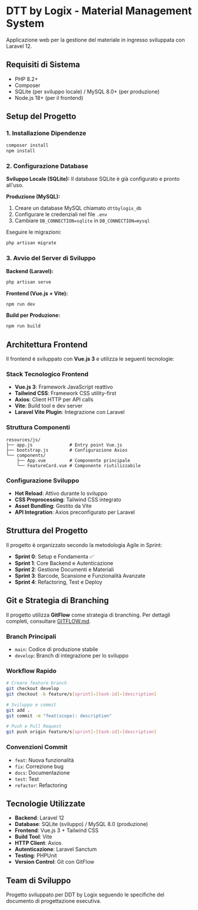 # DTT by Logix - Material Management System

Applicazione web per la gestione del materiale in ingresso sviluppata con Laravel 12.

## Requisiti di Sistema

- PHP 8.2+
- Composer
- SQLite (per sviluppo locale) / MySQL 8.0+ (per produzione)
- Node.js 18+ (per il frontend)

## Setup del Progetto

### 1. Installazione Dipendenze
```bash
composer install
npm install
```

### 2. Configurazione Database
**Sviluppo Locale (SQLite):**
Il database SQLite è già configurato e pronto all'uso.

**Produzione (MySQL):**
1. Creare un database MySQL chiamato `dttbylogix_db`
2. Configurare le credenziali nel file `.env`
3. Cambiare `DB_CONNECTION=sqlite` in `DB_CONNECTION=mysql`

Eseguire le migrazioni:
```bash
php artisan migrate
```

### 3. Avvio del Server di Sviluppo

**Backend (Laravel):**
```bash
php artisan serve
```

**Frontend (Vue.js + Vite):**
```bash
npm run dev
```

**Build per Produzione:**
```bash
npm run build
```

## Architettura Frontend

Il frontend è sviluppato con **Vue.js 3** e utilizza le seguenti tecnologie:

### Stack Tecnologico Frontend
- **Vue.js 3**: Framework JavaScript reattivo
- **Tailwind CSS**: Framework CSS utility-first
- **Axios**: Client HTTP per API calls
- **Vite**: Build tool e dev server
- **Laravel Vite Plugin**: Integrazione con Laravel

### Struttura Componenti
```
resources/js/
├── app.js              # Entry point Vue.js
├── bootstrap.js        # Configurazione Axios
└── components/
    ├── App.vue         # Componente principale
    └── FeatureCard.vue # Componente riutilizzabile
```

### Configurazione Sviluppo
- **Hot Reload**: Attivo durante lo sviluppo
- **CSS Preprocessing**: Tailwind CSS integrato
- **Asset Bundling**: Gestito da Vite
- **API Integration**: Axios preconfigurato per Laravel

## Struttura del Progetto

Il progetto è organizzato secondo la metodologia Agile in Sprint:

- **Sprint 0**: Setup e Fondamenta ✅
- **Sprint 1**: Core Backend e Autenticazione
- **Sprint 2**: Gestione Documenti e Materiali  
- **Sprint 3**: Barcode, Scansione e Funzionalità Avanzate
- **Sprint 4**: Refactoring, Test e Deploy

## Git e Strategia di Branching

Il progetto utilizza **GitFlow** come strategia di branching. Per dettagli completi, consultare [GITFLOW.md](GITFLOW.md).

### Branch Principali
- `main`: Codice di produzione stabile
- `develop`: Branch di integrazione per lo sviluppo

### Workflow Rapido
```bash
# Creare feature branch
git checkout develop
git checkout -b feature/s[sprint]-[task-id]-[description]

# Sviluppo e commit
git add .
git commit -m "feat(scope): description"

# Push e Pull Request
git push origin feature/s[sprint]-[task-id]-[description]
```

### Convenzioni Commit
- `feat`: Nuova funzionalità
- `fix`: Correzione bug
- `docs`: Documentazione
- `test`: Test
- `refactor`: Refactoring

## Tecnologie Utilizzate

- **Backend**: Laravel 12
- **Database**: SQLite (sviluppo) / MySQL 8.0 (produzione)
- **Frontend**: Vue.js 3 + Tailwind CSS
- **Build Tool**: Vite
- **HTTP Client**: Axios
- **Autenticazione**: Laravel Sanctum
- **Testing**: PHPUnit
- **Version Control**: Git con GitFlow

## Team di Sviluppo

Progetto sviluppato per DDT by Logix seguendo le specifiche del documento di progettazione esecutiva.
